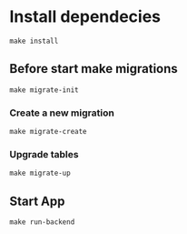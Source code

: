 # Install dependecies
```
make install
```
## Before start make migrations
```
make migrate-init
```
### Create a new migration
```
make migrate-create
```
### Upgrade tables
```
make migrate-up
```


## Start App
```
make run-backend
```

